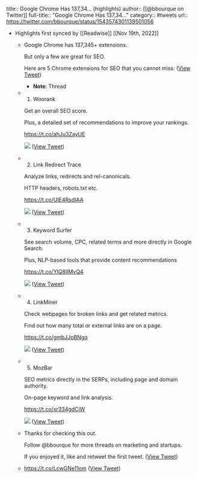title:: Google Chrome Has 137,34... (highlights)
author:: [[@bbourque on Twitter]]
full-title:: "Google Chrome Has 137,34..."
category:: #tweets
url:: https://twitter.com/bbourque/status/1543574301139501056

- Highlights first synced by [[Readwise]] [[Nov 19th, 2022]]
	- Google Chrome has 137,345+ extensions.
	  
	  But only a few are great for SEO.
	  
	  Here are 5 Chrome extensions for SEO that you cannot miss: ([View Tweet](https://twitter.com/bbourque/status/1543574301139501056))
		- **Note**: Thread
	- 1. Woorank
	  
	  Get an overall SEO score.
	  
	  Plus, a detailed set of recommendations to improve your rankings.
	  
	  https://t.co/ahJu3ZayUE 
	  
	  ![](https://pbs.twimg.com/media/FWvfZXWX0AA7DPZ.jpg) ([View Tweet](https://twitter.com/bbourque/status/1543574304490766337))
	- 2. Link Redirect Trace
	  
	  Analyze links, redirects and rel-canonicals. 
	  
	  HTTP headers, robots.txt etc.
	  
	  https://t.co/UIE4RsdIAA 
	  
	  ![](https://pbs.twimg.com/media/FWvfjVoXwAcFX6z.jpg) ([View Tweet](https://twitter.com/bbourque/status/1543574308114632709))
	- 3. Keyword Surfer
	  
	  See search volume, CPC, related terms and more directly in Google Search. 
	  
	  Plus, NLP-based tools that provide content recommendations
	  
	  https://t.co/YlQ8lIMvQ4 
	  
	  ![](https://pbs.twimg.com/media/FWvftcSXkAU_isU.jpg) ([View Tweet](https://twitter.com/bbourque/status/1543574311604310017))
	- 4. LinkMiner
	  
	  Check webpages for broken links and get related metrics.
	  
	  Find out how many total or external links are on a page.
	  
	  https://t.co/gmbJJpBNgq 
	  
	  ![](https://pbs.twimg.com/media/FWvf1oCXkAAFlob.jpg) ([View Tweet](https://twitter.com/bbourque/status/1543574315098152960))
	- 5. MozBar
	  
	  SEO metrics directly in the SERPs, including page and domain authority.
	  
	  On-page keyword and link analysis.
	  
	  https://t.co/xr334gdCjW 
	  
	  ![](https://pbs.twimg.com/media/FWvgAMeWYAI91G9.jpg) ([View Tweet](https://twitter.com/bbourque/status/1543574318948532227))
	- Thanks for checking this out.
	  
	  Follow @bbourque for more threads on marketing and startups. 
	  
	  If you enjoyed it, like and retweet the first tweet. ([View Tweet](https://twitter.com/bbourque/status/1543574320500412416))
	- https://t.co/LcwGNe11om ([View Tweet](https://twitter.com/bbourque/status/1543574384329347072))